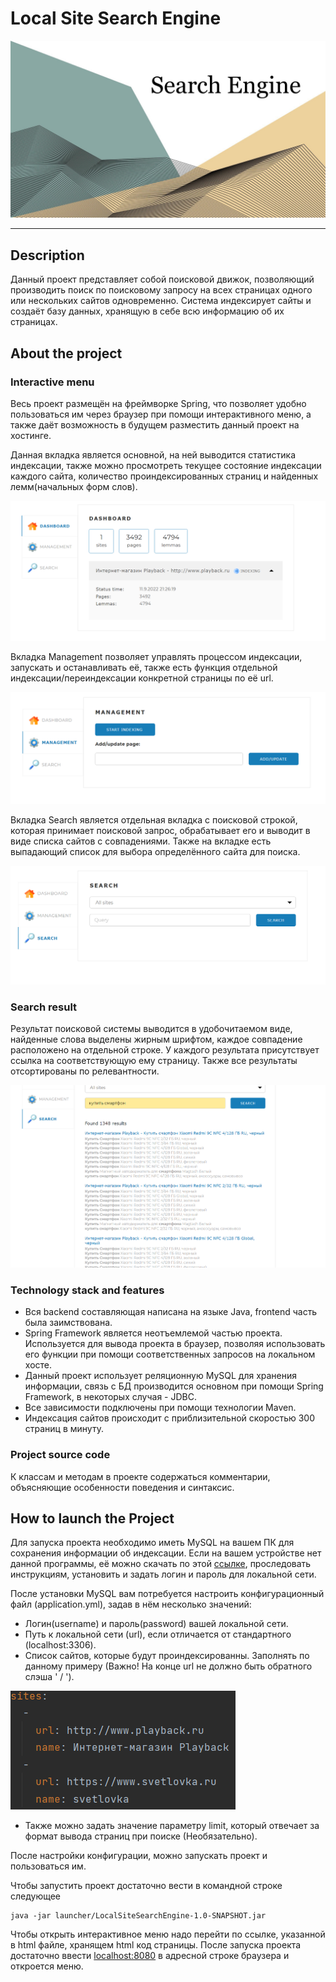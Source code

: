 # Local Site Search Engine

![Header](readme.assets/header.png)

--------------------

## Description

Данный проект представляет собой поисковой движок, позволяющий
производить поиск по поисковому запросу на всех страницах одного
или нескольких сайтов одновременно. Система индексирует сайты и
создаёт базу данных, хранящую в себе всю информацию об их страницах.

## About the project

### Interactive menu

Весь проект размещён на фреймворке Spring, что позволяет удобно
пользоваться им через браузер при помощи интерактивного меню,
а также даёт возможность в будущем разместить данный проект на хостинге.

Данная вкладка является основной, на ней выводится статистика индексации,
также можно просмотреть текущее состояние индексации каждого сайта,
количество проиндексированных страниц и найденных лемм(начальных
форм слов).

![Dashboard](readme.assets/dashboard.png "Вкладка со статистикой индексации")

Вкладка Management позволяет управлять процессом индексации, запускать и
останавливать её, также есть функция отдельной индексации/переиндексации
конкретной страницы по её url.

![Management](readme.assets/management.png "Вкладка управления индексацией")

Вкладка Search является отдельная вкладка с поисковой строкой, которая
принимает поисковой запрос, обрабатывает его и выводит в виде списка сайтов
с совпадениями. Также на вкладке есть выпадающий список для выбора определённого
сайта для поиска.

![Search](readme.assets/search.png "Вкладка управления поиском")


### Search result

Результат поисковой системы выводится в удобочитаемом виде, найденные слова
выделены жирным шрифтом, каждое совпадение расположено на отдельной строке.
У каждого результата присутствует ссылка на соответствующую ему страницу.
Также все результаты отсортированы по релевантности.

![SearchResults](readme.assets/searchResults.png "Результаты поиска по запросу")

### Technology stack and features

- Вся backend составляющая написана на языке Java, frontend часть была
  заимствована.
- Spring Framework является неотъемлемой частью проекта. Используется для
  вывода проекта в браузер, позволяя использовать его функции при помощи
  соответственных запросов на локальном хосте.
- Данный проект использует реляционную MySQL для хранения информации, связь
  с БД производится основном при помощи Spring Framework, в некоторых случая - JDBC.
- Все зависимости подключены при помощи технологии Maven.
- Индексация сайтов происходит с приблизительной скоростью 300 страниц в
  минуту.

### Project source code

К классам и методам в проекте содержаться комментарии, объясняющие
особенности поведения и синтаксис.

## How to launch the Project

Для запуска проекта необходимо иметь MySQL на вашем ПК для сохранения
информации об индексации. Если на вашем устройстве нет данной программы, её
можно скачать по этой [ссылке](https://dev.mysql.com/downloads/workbench/ "https://dev.mysql.com/downloads/workbench/"),
проследовать инструкциям, установить и задать логин и пароль для локальной сети.
  
После установки MySQL вам потребуется настроить конфигурационный файл
(application.yml), задав в нём несколько значений:
- Логин(username) и пароль(password) вашей локальной сети.
- Путь к локальной сети (url), если отличается от стандартного
(localhost:3306).
- Список сайтов, которые будут проиндексированны. Заполнять по данному примеру
(Важно! На конце url не должно быть обратного слэша ' / ').
  
![Example1](readme.assets/example1.png)
- Также можно задать значение параметру limit, который отвечает за
формат вывода страниц при поиске (Необязательно).
  
После настройки конфигурации, можно запускать проект и пользоваться им.

Чтобы запустить проект достаточно вести в командной строке следующее

```
java -jar launcher/LocalSiteSearchEngine-1.0-SNAPSHOT.jar
```
  
Чтобы открыть интерактивное меню надо перейти по ссылке, указанной в
html файле, хранящем html код страницы. После запуска проекта достаточно
ввести [localhost:8080](http://localhost:8080/) в адресной строке браузера
и откроется меню.
